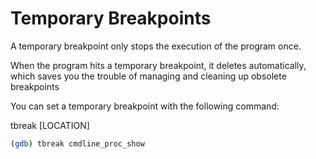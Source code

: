# Temporary Breakpoints

A temporary breakpoint only stops the execution of the program once.

When the program hits a temporary breakpoint, it deletes automatically, which saves you the trouble of managing and cleaning up obsolete breakpoints

You can set a temporary breakpoint with the following command:

tbreak [LOCATION]

```bash
(gdb) tbreak cmdline_proc_show
```




